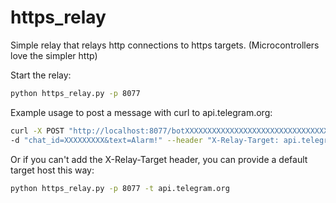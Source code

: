 # https_relay

Simple relay that relays http connections to https targets. (Microcontrollers love the simpler http)

Start the relay:

```bash
python https_relay.py -p 8077
```

Example usage to post a message with curl to api.telegram.org:

```bash
curl -X POST "http://localhost:8077/botXXXXXXXXXXXXXXXXXXXXXXXXXXXXXXXXXXXXXXXXXXXXX/sendMessage" \
-d "chat_id=XXXXXXXXX&text=Alarm!" --header "X-Relay-Target: api.telegram.org"
```

Or if you can't add the X-Relay-Target header, you can provide a default target host this way:

```bash
python https_relay.py -p 8077 -t api.telegram.org
```

